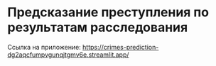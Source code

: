 # Предсказание преступления по результатам расследования 

Ссылка на приложение: https://crimes-prediction-dg2aqcfumpvgunqjtgmv6e.streamlit.app/

